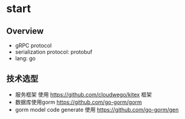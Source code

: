 # start
## Overview
* gRPC protocol 
* serialization protocol: protobuf
* lang: go


## 技术选型
* 服务框架
使用 https://github.com/cloudwego/kitex 框架
* 数据库使用gorm
  https://github.com/go-gorm/gorm
* gorm model code generate 使用
  https://github.com/go-gorm/gen
